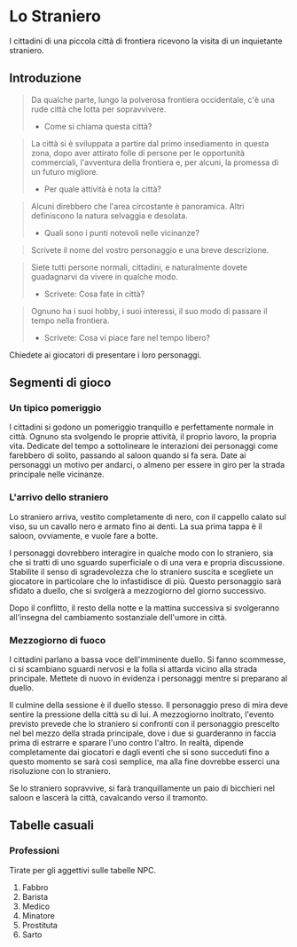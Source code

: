 # Lo Straniero

I cittadini di una piccola città di frontiera ricevono la visita di un inquietante straniero.

## Introduzione

> Da qualche parte, lungo la polverosa frontiera occidentale, c'è una rude città che lotta per sopravvivere.
> - Come si chiama questa città?

> La città si è sviluppata a partire dal primo insediamento in questa zona, dopo aver attirato folle di persone per le opportunità commerciali, l'avventura della frontiera e, per alcuni, la promessa di un futuro migliore.
> - Per quale attività è nota la città?

> Alcuni direbbero che l'area circostante è panoramica. Altri definiscono la natura selvaggia e desolata.
>- Quali sono i punti notevoli nelle vicinanze?

> Scrivete il nome del vostro personaggio e una breve descrizione.

> Siete tutti persone normali, cittadini, e naturalmente dovete guadagnarvi da vivere in qualche modo.
> - Scrivete: Cosa fate in città?

> Ognuno ha i suoi hobby, i suoi interessi, il suo modo di passare il tempo nella frontiera.
> - Scrivete: Cosa vi piace fare nel tempo libero?

Chiedete ai giocatori di presentare i loro personaggi.

## Segmenti di gioco

### Un tipico pomeriggio 
I cittadini si godono un pomeriggio tranquillo e perfettamente normale in città. Ognuno sta svolgendo le proprie attività, il proprio lavoro, la propria vita. Dedicate del tempo a sottolineare le interazioni dei personaggi come farebbero di solito, passando al saloon quando si fa sera. Date ai personaggi un motivo per andarci, o almeno per essere in giro per la strada principale nelle vicinanze.

### L'arrivo dello straniero
Lo straniero arriva, vestito completamente di nero, con il cappello calato sul viso, su un cavallo nero e armato fino ai denti. La sua prima tappa è il saloon, ovviamente, e vuole fare a botte.

I personaggi dovrebbero interagire in qualche modo con lo straniero, sia che si tratti di uno sguardo superficiale o di una vera e propria discussione. Stabilite il senso di sgradevolezza che lo straniero suscita e scegliete un giocatore in particolare che lo infastidisce di più. Questo personaggio sarà sfidato a duello, che si svolgerà a mezzogiorno del giorno successivo.

Dopo il conflitto, il resto della notte e la mattina successiva si svolgeranno all'insegna del cambiamento sostanziale dell'umore in città.

### Mezzogiorno di fuoco
I cittadini parlano a bassa voce dell'imminente duello. Si fanno scommesse, ci si scambiano sguardi nervosi e la folla si attarda vicino alla strada principale. Mettete di nuovo in evidenza i personaggi mentre si preparano al duello.

Il culmine della sessione è il duello stesso. Il personaggio preso di mira deve sentire la pressione della città su di lui. A mezzogiorno inoltrato, l'evento previsto prevede che lo straniero si confronti con il personaggio prescelto nel bel mezzo della strada principale, dove i due si guarderanno in faccia prima di estrarre e sparare l'uno contro l'altro. In realtà, dipende completamente dai giocatori e dagli eventi che si sono succeduti fino a questo momento se sarà così semplice, ma alla fine dovrebbe esserci una risoluzione con lo straniero.

Se lo straniero sopravvive, si farà tranquillamente un paio di bicchieri nel saloon e lascerà la città, cavalcando verso il tramonto.

## Tabelle casuali
### Professioni
Tirate per gli aggettivi sulle tabelle NPC.
1. Fabbro
2. Barista
3. Medico
4. Minatore
5. Prostituta
6. Sarto